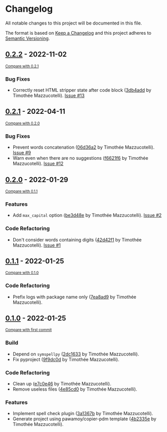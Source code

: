 # Changelog
All notable changes to this project will be documented in this file.

The format is based on [Keep a Changelog](http://keepachangelog.com/en/1.0.0/)
and this project adheres to [Semantic Versioning](http://semver.org/spec/v2.0.0.html).

<!-- insertion marker -->
## [0.2.2](https://github.com/pawamoy/mkdocs-spellcheck/releases/tag/0.2.2) - 2022-11-02

<small>[Compare with 0.2.1](https://github.com/pawamoy/mkdocs-spellcheck/compare/0.2.1...0.2.2)</small>

### Bug Fixes
- Correctly reset HTML stripper state after code block ([3db4add](https://github.com/pawamoy/mkdocs-spellcheck/commit/3db4addd5553083d12f48c8dd41873da01ce48f9) by Timothée Mazzucotelli). [Issue #13](https://github.com/pawamoy/mkdocs-spellcheck/issues/13)


## [0.2.1](https://github.com/pawamoy/mkdocs-spellcheck/releases/tag/0.2.1) - 2022-04-11

<small>[Compare with 0.2.0](https://github.com/pawamoy/mkdocs-spellcheck/compare/0.2.0...0.2.1)</small>

### Bug Fixes
- Prevent words concatenation ([06d36a2](https://github.com/pawamoy/mkdocs-spellcheck/commit/06d36a2a4fb9f93d92b006dfe2763a544f8f842a) by Timothée Mazzucotelli). [Issue #9](https://github.com/pawamoy/mkdocs-spellcheck/issues/9)
- Warn even when there are no suggestions ([f6621f6](https://github.com/pawamoy/mkdocs-spellcheck/commit/f6621f6e87a7974d15d21312ee4b9b803372eb89) by Timothée Mazzucotelli). [Issue #12](https://github.com/pawamoy/mkdocs-spellcheck/issues/12)


## [0.2.0](https://github.com/pawamoy/mkdocs-spellcheck/releases/tag/0.2.0) - 2022-01-29

<small>[Compare with 0.1.1](https://github.com/pawamoy/mkdocs-spellcheck/compare/0.1.1...0.2.0)</small>

### Features
- Add `max_capital` option ([be3d48e](https://github.com/pawamoy/mkdocs-spellcheck/commit/be3d48e50b4e26219e8a33a399c3f8eeac440c22) by Timothée Mazzucotelli). [Issue #2](https://github.com/pawamoy/mkdocs-spellcheck/issues/2)

### Code Refactoring
- Don't consider words containing digits ([42d42f1](https://github.com/pawamoy/mkdocs-spellcheck/commit/42d42f16e565ec123be61061f54d1867f32de9a6) by Timothée Mazzucotelli). [Issue #1](https://github.com/pawamoy/mkdocs-spellcheck/issues/1)


## [0.1.1](https://github.com/pawamoy/mkdocs-spellcheck/releases/tag/0.1.1) - 2022-01-25

<small>[Compare with 0.1.0](https://github.com/pawamoy/mkdocs-spellcheck/compare/0.1.0...0.1.1)</small>

### Code Refactoring
- Prefix logs with package name only ([7ea8ad9](https://github.com/pawamoy/mkdocs-spellcheck/commit/7ea8ad93dc0621f6c386b8928ba3b046bedfbe3e) by Timothée Mazzucotelli).


## [0.1.0](https://github.com/pawamoy/mkdocs-spellcheck/releases/tag/0.1.0) - 2022-01-25

<small>[Compare with first commit](https://github.com/pawamoy/mkdocs-spellcheck/compare/4b2335e8caa3956fb6fd7c31a4473ea0e21e4e15...0.1.0)</small>

### Build
- Depend on `symspellpy` ([2dc1633](https://github.com/pawamoy/mkdocs-spellcheck/commit/2dc1633668da64438b63058cdcb091a6a48c3411) by Timothée Mazzucotelli).
- Fix pyproject ([9f9dc0d](https://github.com/pawamoy/mkdocs-spellcheck/commit/9f9dc0d55831c0694fa01f620524faa88d9ee147) by Timothée Mazzucotelli).

### Code Refactoring
- Clean up ([e7c0e46](https://github.com/pawamoy/mkdocs-spellcheck/commit/e7c0e46c6c73fdbdf1a91d37fb544a63d3651006) by Timothée Mazzucotelli).
- Remove useless files ([4e85cd0](https://github.com/pawamoy/mkdocs-spellcheck/commit/4e85cd0a222dc29443b649ef34a3533163faa63e) by Timothée Mazzucotelli).

### Features
- Implement spell check plugin ([3a1367b](https://github.com/pawamoy/mkdocs-spellcheck/commit/3a1367b9a5ebd04ee44d8591119e00be67a2410a) by Timothée Mazzucotelli).
- Generate project using pawamoy/copier-pdm template ([4b2335e](https://github.com/pawamoy/mkdocs-spellcheck/commit/4b2335e8caa3956fb6fd7c31a4473ea0e21e4e15) by Timothée Mazzucotelli).

